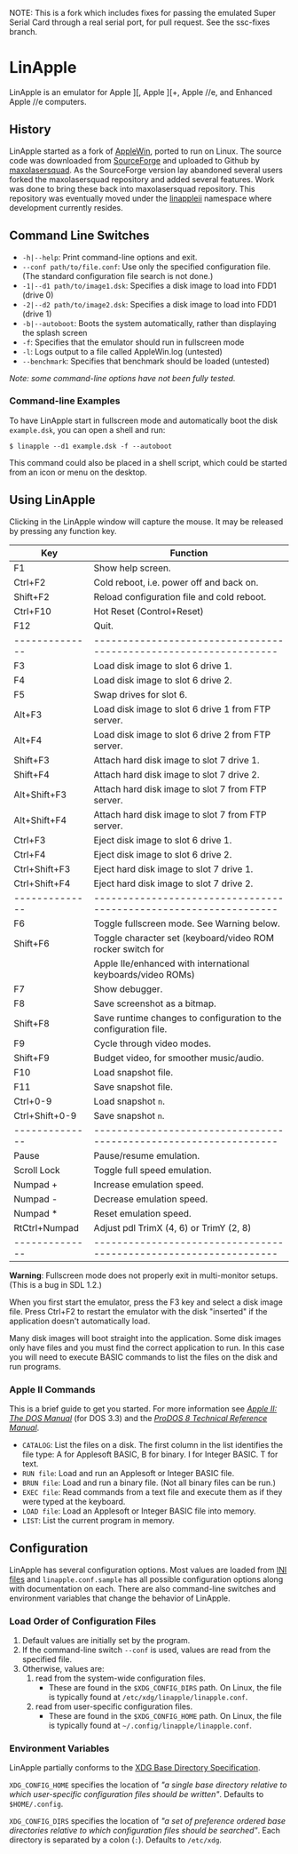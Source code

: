 NOTE: This is a fork which includes fixes for passing the emulated Super Serial Card
through a real serial port, for pull request. See the ssc-fixes branch.

LinApple
========

LinApple is an emulator for Apple ][, Apple ][+, Apple //e, and
Enhanced Apple //e computers.

History
-------

LinApple started as a fork of [AppleWin], ported to run on Linux. The
source code was downloaded from [SourceForge] and uploaded to Github
by [maxolasersquad]. As the SourceForge version lay abandoned several
users forked the maxolasersquad repository and added several features.
Work was done to bring these back into maxolasersquad repository. This
repository was eventually moved under the [linappleii] namespace where
development currently resides.

[AppleWin]: https://github.com/AppleWin/AppleWin
[SourceForge]: http://linapple.sourceforge.net/
[maxolasersquad]: https://github.com/maxolasersquad
[linappleii]: https://github.com/linappleii


Command Line Switches
---------------------

* `-h|--help`: Print command-line options and exit.
* `--conf path/to/file.conf`: Use only the specified configuration file.
  (The standard configuration file search is not done.)
* `-1|--d1 path/to/image1.dsk`: Specifies a disk image to load into FDD1 (drive 0)
* `-2|--d2 path/to/image2.dsk`: Specifies a disk image to load into FDD1 (drive 1)
* `-b|--autoboot`: Boots the system automatically, rather than displaying the splash screen
* `-f`: Specifies that the emulator should run in fullscreen mode
* `-l`: Logs output to a file called AppleWin.log (untested)
* `--benchmark`: Specifies that benchmark should be loaded (untested)

_Note: some command-line options have not been fully tested._

### Command-line Examples

To have LinApple start in fullscreen mode and automatically boot the
disk `example.dsk`, you can open a shell and run:

    $ linapple --d1 example.dsk -f --autoboot

This command could also be placed in a shell script, which could be
started from an icon or menu on the desktop.


Using LinApple
--------------

Clicking in the LinApple window will capture the mouse. It may be
released by pressing any function key.

| Key            | Function                                                         |
| -------------- | -----------------------------------------------------------------|
| F1             | Show help screen.                                                |
| Ctrl+F2        | Cold reboot, i.e. power off and back on.                         |
| Shift+F2       | Reload configuration file and cold reboot.                       |
| Ctrl+F10       | Hot Reset (Control+Reset)                                        |
| F12            | Quit.                                                            |
| -------------- | -----------------------------------------------------------------|
| F3             | Load disk image to slot 6 drive 1.                               |
| F4             | Load disk image to slot 6 drive 2.                               |
| F5             | Swap drives for slot 6.                                          |
| Alt+F3         | Load disk image to slot 6 drive 1 from FTP server.               |
| Alt+F4         | Load disk image to slot 6 drive 2 from FTP server.               |
| Shift+F3       | Attach hard disk image to slot 7 drive 1.                        |
| Shift+F4       | Attach hard disk image to slot 7 drive 2.                        |
| Alt+Shift+F3   | Attach hard disk image to slot 7 from FTP server.                |
| Alt+Shift+F4   | Attach hard disk image to slot 7 from FTP server.                |
| Ctrl+F3        | Eject disk image to slot 6 drive 1.                              |
| Ctrl+F4        | Eject disk image to slot 6 drive 2.                              |
| Ctrl+Shift+F3  | Eject hard disk image to slot 7 drive 1.                         |
| Ctrl+Shift+F4  | Eject hard disk image to slot 7 drive 2.                         |
| -------------- | -----------------------------------------------------------------|
| F6             | Toggle fullscreen mode. See Warning below.                       |
| Shift+F6       | Toggle character set (keyboard/video ROM rocker switch for       |
|                | Apple IIe/enhanced with international keyboards/video ROMs)      |
| F7             | Show debugger.                                                   |
| F8             | Save screenshot as a bitmap.                                     |
| Shift+F8       | Save runtime changes to configuration to the configuration file. |
| F9             | Cycle through video modes.                                       |
| Shift+F9       | Budget video, for smoother music/audio.                          |
| F10            | Load snapshot file.                                              |
| F11            | Save snapshot file.                                              |
| Ctrl+0-9       | Load snapshot `n`.                                               |
| Ctrl+Shift+0-9 | Save snapshot `n`.                                               |
| -------------- | -----------------------------------------------------------------|
| Pause          | Pause/resume emulation.                                          |
| Scroll Lock    | Toggle full speed emulation.                                     |
| Numpad +       | Increase emulation speed.                                        |
| Numpad -       | Decrease emulation speed.                                        |
| Numpad *       | Reset emulation speed.                                           |
| RtCtrl+Numpad  | Adjust pdl TrimX (4, 6) or TrimY (2, 8)                          |
| -------------- | -----------------------------------------------------------------|

**Warning**: Fullscreen mode does not properly exit in multi-monitor
setups.  (This is a bug in SDL 1.2.)

When you first start the emulator, press the F3 key and select a disk
image file. Press Ctrl+F2 to restart the emulator with the disk
"inserted" if the application doesn't automatically load.

Many disk images will boot straight into the application. Some disk
images only have files and you must find the correct application to
run. In this case you will need to execute BASIC commands to list the
files on the disk and run programs.

### Apple II Commands

This is a brief guide to get you started. For more information see
[_Apple II: The DOS Manual_][dos3.3] (for DOS 3.3) and the [_ProDOS 8
Technical Reference Manual_][prodos].

- `CATALOG`: List the files on a disk. The first column in the list
  identifies the file type: A for Applesoft BASIC, B for binary. I for
  Integer BASIC. T for text.
- `RUN file`: Load and run an Applesoft or Integer BASIC file.
- `BRUN file`: Load and run a binary file. (Not all binary files can
  be run.)
- `EXEC file`: Read commands from a text file and execute them as if
  they were typed at the keyboard.
- `LOAD file`: Load an Applesoft or Integer BASIC file into memory.
- `LIST`: List the current program in memory.

[prodos]: http://www.easy68k.com/paulrsm/6502/PDOS8TRM.HTM
[dos3.3]: https://archive.org/details/a2_the_DOS_Manual/page/n2/mode/1up


Configuration
-------------

LinApple has several configuration options. Most values are loaded
from [INI files](https://en.wikipedia.org/wiki/INI_file) and
`linapple.conf.sample` has all possible configuration options along
with documentation on each. There are also command-line switches and
environment variables that change the behavior of LinApple.

### Load Order of Configuration Files

1. Default values are initially set by the program.
2. If the command-line switch `--conf` is used, values are read from
   the specified file.
3. Otherwise, values are:
   1. read from the system-wide configuration files.
      * These are found in the `$XDG_CONFIG_DIRS` path. On Linux, the
        file is typically found at `/etc/xdg/linapple/linapple.conf`.
   2. read from user-specific configuration files.
      * These are found in the `$XDG_CONFIG_HOME` path. On Linux, the
        file is typically found at `~/.config/linapple/linapple.conf`.

### Environment Variables

LinApple partially conforms to the [XDG Base Directory Specification][xdg].

`XDG_CONFIG_HOME` specifies the location of _"a single base directory
relative to which user-specific configuration files should be
written"_. Defaults to `$HOME/.config`.

`XDG_CONFIG_DIRS` specifies the location of _"a set of preference
ordered base directories relative to which configuration files should
be searched"_. Each directory is separated by a colon (`:`). Defaults
to `/etc/xdg`.

[xdg]: https://specifications.freedesktop.org/basedir-spec/basedir-spec-latest.html
